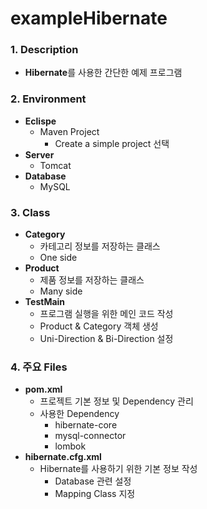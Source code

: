 # exampleHibernate

### **1. Description**
* **Hibernate**를 사용한 간단한 예제 프로그램


### **2. Environment**
* **Eclispe**
  + Maven Project
    - Create a simple project 선택
* **Server**
  + Tomcat
* **Database**
  + MySQL
  
  
### **3. Class**
* **Category**
  + 카테고리 정보를 저장하는 클래스
  + One side
* **Product**
  + 제품 정보를 저장하는 클래스
  + Many side
* **TestMain**
  + 프로그램 실행을 위한 메인 코드 작성
  + Product & Category 객체 생성
  + Uni-Direction & Bi-Direction 설정


### **4. 주요 Files**
* **pom.xml**
  + 프로젝트 기본 정보 및 Dependency 관리
  + 사용한 Dependency
    - hibernate-core
    - mysql-connector
    - lombok
* **hibernate.cfg.xml**
  + Hibernate를 사용하기 위한 기본 정보 작성
    - Database 관련 설정
    - Mapping Class 지정
